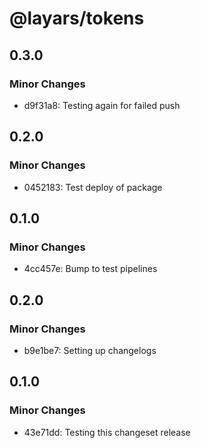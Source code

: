 # @layars/tokens

## 0.3.0

### Minor Changes

- d9f31a8: Testing again for failed push

## 0.2.0

### Minor Changes

- 0452183: Test deploy of package

## 0.1.0

### Minor Changes

- 4cc457e: Bump to test pipelines

## 0.2.0

### Minor Changes

- b9e1be7: Setting up changelogs

## 0.1.0

### Minor Changes

- 43e71dd: Testing this changeset release
